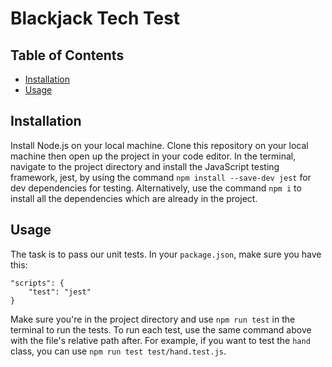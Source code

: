 # Blackjack Tech Test

## Table of Contents
- [Installation](#installation)
- [Usage](#usage)

## Installation
Install Node.js on your local machine. Clone this repository on your local machine then open up the project in your code editor. In the terminal, navigate to the project directory and install the JavaScript testing framework, jest, by using the command `npm install --save-dev jest` for dev dependencies for testing. Alternatively, use the command `npm i` to install all the dependencies which are already in the project.

## Usage
The task is to pass our unit tests. In your `package.json`, make sure you have this:
```
"scripts": {
    "test": "jest"
}
```
Make sure you're in the project directory and use `npm run test` in the terminal to run the tests. To run each test, use the same command above with the file's relative path after. For example, if you want to test the `hand` class, you can use `npm run test test/hand.test.js`.
